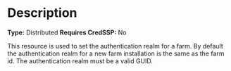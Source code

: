 # Description

**Type:** Distributed
**Requires CredSSP:** No

This resource is used to set the authentication realm for a farm.
By default the authentication realm for a new farm installation
is the same as the farm id.
The authentication realm must be a valid GUID.

